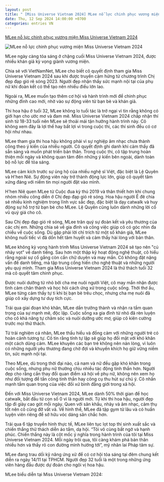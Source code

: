 ```yaml
---
layout: post
title: " [Miss Universe Vietnam 2024] MLee nỗ lực chinh phục vương miện Miss Universe Vietnam 2024"
date: Thu, 12 Sep 2024 14:00:00 +0700
categories: entries VN
---
```

[MLee nỗ lực chinh phục vương miện Miss Universe Vietnam 2024](https://vietnamnet.vn/mlee-no-luc-chinh-phuc-vuong-mien-miss-universe-vietnam-2024-2302380.html)

![MLee nỗ lực chinh phục vương miện Miss Universe Vietnam 2024](https://static-images.vnncdn.net/vps_images_publish/000001/000003/2024/9/12/bat-mi-ve-nguoi-dep-32-tuoi-ung-vien-hang-dau-ngoi-vi-miss-universe-vietnam-5.jpg?width=0&s=ZJAbDxrYzY2K6x_tkVOIlw)

MLee ngày càng tỏa sáng ở chặng cuối Miss Universe Vietnam 2024, được nhiều khán giả kỳ vọng giành vương miện.

Chia sẻ với VietNamNet, MLee cho biết cô quyết định tham gia Miss Universe Vietnam 2024 sau khi được truyền cảm hứng từ chương trình Chị đẹp đạp gió rẽ sóng 2023. Người đẹp nhận thấy sức mạnh nội tại của phụ nữ khi đoàn kết có thể tạo nên nhiều điều lớn lao.

Ngoài ra, MLee muốn tạo thêm cơ hội và hành trình mới để chinh phục những đỉnh cao mới, nhờ vào sự động viên từ bạn bè và khán giả.

Thi hoa hậu ở tuổi 32, MLee không lo tuổi tác là trở ngại vì tin rằng không có giới hạn cho ước mơ và đam mê. Miss Universe Vietnam 2024 chấp nhận thí sinh từ 18-33 tuổi nên MLee sẽ thoải mái tận hưởng hành trình này. Cô không xem đây là lợi thế hay bất lợi vì trong cuộc thi, các thí sinh đều có cơ hội như nhau.

MLee tham gia thi hoa hậu không phải vì sự nghiệp âm nhạc chưa thành công theo ý kiến của nhiều người. Cô quyết định ghi danh khi cảm thấy đã sẵn sàng và muốn phát triển bản thân. Trong cuộc thi, cô tập trung hoàn thiện mỗi ngày và không quan tâm đến những ý kiến bên ngoài, dành toàn bộ nỗ lực để tỏa sáng.

MLee cảm kích trước sự ủng hộ của nhiều nghệ sĩ Việt, đặc biệt là Lệ Quyên và H'hen Niê. Sự động viên này trở thành động lực lớn, giúp cô quyết tâm xứng đáng với niềm tin mọi người đặt vào mình.

H'hen Niê quen MLee từ Cuộc đua kỳ thú 2019 và thân thiết hơn khi chung nhóm nhiều công diễn ở Chị đẹp đạp gió rẽ sóng. Hoa hậu người Ê đê chia sẻ nhiều kinh nghiệm trong lĩnh vực sắc đẹp, đặc biệt là dạy catwalk và huy động sự hỗ trợ từ bạn bè cho MLee. Lệ Quyên cũng luôn dành những lời cổ vũ quý giá cho cô.

Sau Chị đẹp đạp gió rẽ sóng, MLee trân quý sự đoàn kết và yêu thương của các chị em. Những chia sẻ về gia đình và công việc giúp cô có góc nhìn đa chiều về cuộc sống. Dù gặp phải lời chỉ trích từ một số khán giả, MLee không nuối tiếc vì đã dồn hết tâm huyết và cảm thấy hài lòng với bản thân.

MLee không kỳ vọng hành trình Miss Universe Vietnam 2024 sẽ tạo nên "cú nhảy vọt" về danh tiếng. Sau hơn một thập kỷ hoạt động nghệ thuật, cô hiểu rằng ngoài sự cố gắng còn cần chữ duyên và may mắn. Cô không đặt nặng vấn đề danh tiếng, mà tập trung cống hiến cho nghệ thuật và những người yêu quý mình. Tham gia Miss Universe Vietnam 2024 là thử thách tuổi 32 mà cô quyết tâm chinh phục.

Được nuôi dưỡng từ nhỏ bởi cha mẹ nuôi người Việt, cô may mắn nhận được tình cảm chân thành và học hỏi cách ứng xử trong cuộc sống. Thời thơ ấu, MLee từng cảm thấy tự ti khi bị bạn bè trêu chọc, nhưng cha mẹ nuôi đã giúp cô xây dựng tư duy tích cực.

Trải qua giai đoạn khó khăn, MLee dần trưởng thành và nhận ra tầm quan trọng của sự mạnh mẽ, độc lập. Cuộc sống xa gia đình từ nhỏ đã rèn luyện cho cô khả năng tự chăm sóc và nuôi dưỡng ước mơ, giúp cô kiên cường trước mọi thử thách.

Từ trải nghiệm cá nhân, MLee thấu hiểu và đồng cảm với những người trẻ có hoàn cảnh tương tự. Cô tin rằng tính tự lập sẽ giúp họ đối mặt với khó khăn một cách dũng cảm. MLee khuyên các bạn trẻ không nên nản lòng, vì luôn có những người yêu thương đang chờ đợi và khuyến khích họ giữ vững niềm tin, sức mạnh nội tại.

Theo MLee, dù trong thời đại nào, cả nam và nữ đều gặp khó khăn trong cuộc sống, nhưng phụ nữ thường chịu nhiều tác động tinh thần hơn. Người đẹp cho rằng cần thay đổi quan điểm xã hội về phụ nữ, không nên xem họ như đối tượng để tấn công tinh thần hay công cụ thu hút sự chú ý. Cô nhấn mạnh tầm quan trọng của việc đối xử bình đẳng giới trong xã hội.

Đến với Miss Universe Vietnam 2024, MLee dành 50% thời gian để học catwalk, bắt đầu từ con số 0 vì là người mới. Từ khi thi hoa hậu, người đẹp tập đi giày cao gót mỗi ngày. Quen với sân khấu, nhảy và âm nhạc, cảm thụ tốt nên cô cũng đỡ vất vả. Về hình thể, MLee đã tập gym từ lâu và có huấn luyện viên riêng để sở hữu vóc dáng săn chắc hơn.

Trải qua 6 tập truyền hình thực tế, MLee liên tục lọt top thí sinh xuất sắc và chiến thắng thử thách diễn áo tắm, dạ hội. “Tôi vô cùng bất ngờ và hạnh phúc. Chiến thắng này là cột mốc ý nghĩa trong hành trình của tôi tại Miss Universe Vietnam 2024. Mỗi ngày trôi qua, tôi càng khám phá bản thân nhiều hơn và thấy rõ con đường mình hướng tới”, mỹ nhân lai Pháp tâm sự.

MLee đang trau dồi kỹ năng ứng xử để có cơ hội tỏa sáng tại đêm chung kết diễn ra ngày 14/11 tại TPHCM. Người đẹp 32 tuổi là một trong những ứng viên hàng đầu được dự đoán cho ngôi vị hoa hậu.

MLee biểu diễn tại Miss Universe Vietnam 2024:

